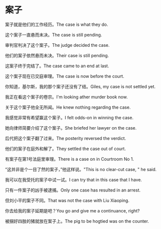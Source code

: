 # 案子

<p><span class="chinese">案子就是他们的工作经历。</span><span class="english">The case is what they do.</span></p>

<p><span class="chinese">这个案子一直悬而未决。</span><span class="english">The case is still pending.</span></p>

<p><span class="chinese">审判官判决了这个案子。</span><span class="english">The judge decided the case.</span></p>

<p><span class="chinese">他们的案子依然悬而未决。</span><span class="english">Their case is still pending.</span></p>

<p><span class="chinese">这案子终于完结了。</span><span class="english">The case came to an end at last.</span></p>

<p><span class="chinese">这个案子现在已交庭审理。</span><span class="english">The case is now before the court.</span></p>

<p><span class="chinese">你知道，基尔斯，我的那个案子还没有了结。</span><span class="english">Giles, my case is not settled yet.</span></p>

<p><span class="chinese">我正在看这个案子的卷宗。</span><span class="english">I'm looking ather murder book now.</span></p>

<p><span class="chinese">关于这个案子他全无所闻。</span><span class="english">He knew nothing regarding the case.</span></p>

<p><span class="chinese">我感觉非常有希望赢这个案子。</span><span class="english">I felt odds-on in winning the case.</span></p>

<p><span class="chinese">她向律师简要介绍了这个案子。</span><span class="english">She briefed her lawyer on the case.</span></p>

<p><span class="chinese">后代把这个案子翻了过来。</span><span class="english">The posterity reversed the verdict.</span></p>

<p><span class="chinese">他们的案子在庭外和解了。</span><span class="english">They settled the case out of court.</span></p>

<p><span class="chinese">有案子在第1号法庭里审理。</span><span class="english">There is a case on in Courtroom No 1.</span></p>

<p><span class="chinese">“这并非是个一目了然的案子，”他这样说。</span><span class="english">"This is no clear-cut case, " he said.</span></p>

<p><span class="chinese">我可以在我受托的案子中试一试。</span><span class="english">I can try that in this case that I have.</span></p>

<p><span class="chinese">只有一件案子的凶手被逮捕。</span><span class="english">Only one case has resulted in an arrest.</span></p>

<p><span class="chinese">但刘小平的案子不同。</span><span class="english">That was not the case with Liu Xiaoping.</span></p>

<p><span class="chinese">你去给我的案子延期是吧？</span><span class="english">You go and give me a continuance, right?</span></p>

<p><span class="chinese">被捆好四肢的猪就放在案子上。</span><span class="english">The pig to be hogtied was on the counter.</span></p>

